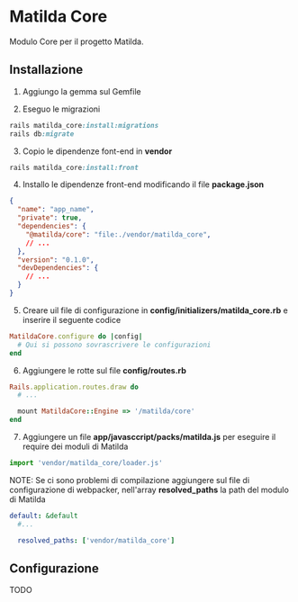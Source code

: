 # Matilda Core

Modulo Core per il progetto Matilda.

## Installazione

1. Aggiungo la gemma sul Gemfile

2. Eseguo le migrazioni

```ruby
rails matilda_core:install:migrations
rails db:migrate
```

3. Copio le dipendenze font-end in **vendor**

```ruby
rails matilda_core:install:front
```

4. Installo le dipendenze front-end modificando il file **package.json**

```json
{
  "name": "app_name",
  "private": true,
  "dependencies": {
    "@matilda/core": "file:./vendor/matilda_core",
    // ...
  },
  "version": "0.1.0",
  "devDependencies": {
    // ...
  }
}
```

5. Creare uil file di configurazione in **config/initializers/matilda_core.rb** e inserire il seguente codice

```ruby
MatildaCore.configure do |config|
  # Qui si possono sovrascrivere le configurazioni
end
```

6. Aggiungere le rotte sul file **config/routes.rb**

```ruby
Rails.application.routes.draw do
  # ...

  mount MatildaCore::Engine => '/matilda/core'
end
```

7. Aggiungere un file **app/javasccript/packs/matilda.js** per eseguire il require dei moduli di Matilda

```javascript
import 'vendor/matilda_core/loader.js'
```

NOTE: Se ci sono problemi di compilazione aggiungere sul file di configurazione di webpacker, nell'array **resolved_paths** la path del modulo di Matilda

```yaml
default: &default
  #...

  resolved_paths: ['vendor/matilda_core']
```

## Configurazione

TODO
